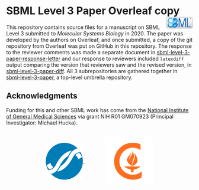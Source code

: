 SBML Level 3 Paper Overleaf copy<img width="14%" align="right" src=".graphics/sbml-badge.svg">
=================================

This repository contains source files for a manuscript on SBML Level&nbsp;3 submitted to _Molecular Systems Biology_ in 2020.  The paper was developed by the authors on Overleaf, and once submitted, a copy of the git repository from Overleaf was put on GitHub in this repository.  The response to the reviewer comments was made a separate document in [sbml-level-3-paper-response-letter](https://github.com/sbmlteam/sbml-level-3-paper-response-letter) and our response to reviewers included `latexdiff` output comparing the version that reviewers saw and the revised version, in [sbml-level-3-paper-diff](https://github.com/sbmlteam/sbml-level-3-paper-diff).  All 3 subrepositories are gathered together in [sbml-level-3-paper](https://github.com/sbmlteam/sbml-level-3-paper), a top-level umbrella repository.


Acknowledgments
---------------

Funding for this and other SBML work has come from the [National Institute of General Medical Sciences](https://www.nigms.nih.gov) via grant NIH R01&nbsp;GM070923 (Principal Investigator: Michael Hucka).

<br>
<div align="center">
  <a href="https://www.nigms.nih.gov">
    <img valign="middle"  height="100" src=".graphics/US-NIH-NIGMS-Logo.svg">
  </a>
  &nbsp;&nbsp;&nbsp;&nbsp;&nbsp;&nbsp;
  &nbsp;&nbsp;&nbsp;&nbsp;&nbsp;&nbsp;
  <a href="https://www.caltech.edu">
    <img valign="middle" height="130" src=".graphics/caltech-round.png">
  </a>
</div>
